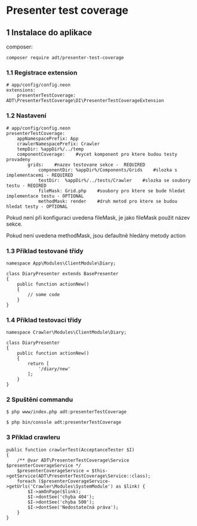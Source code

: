 # Presenter test coverage

## 1 Instalace do aplikace
composer:
```
composer require adt/presenter-test-coverage
```

### 1.1 Registrace extension
```
# app/config/config.neon
extensions:
    presenterTestCoverage: ADT\PresenterTestCoverage\DI\PresenterTestCoverageExtension
```

### 1.2 Nastavení
```
# app/config/config.neon    
presenterTestCoverage:
    appNamespacePrefix: App
    crawlerNamespacePrefix: Crawler
    tempDir: %appDir%/../temp
    componentCoverage:    #vycet komponent pro ktere budou testy provadeny
        grids:    #nazev testovane sekce -  REQUIRED
            componentDir: %appDir%/Components/Grids    #slozka s implementacemi - REQUIRED
            testDir:  %appDir%/../tests/Crawler    #slozka se soubory testu - REQIRED
            fileMask: Grid.php    #soubory pro ktere se bude hledat implementace testu - OPTIONAL
            methodMask: render    #druh metod pro ktere se budou hledat testy - OPTIONAL
```

Pokud není při konfiguraci uvedena fileMask, je jako fileMask použit název sekce.

Pokud není uvedena methodMask, jsou defaultně hledány metody action

### 1.3 Příklad testované třídy
```
namespace App\Modules\ClientModule\Diary;

class DiaryPresenter extends BasePresenter
{
	public function actionNew()
	{
		// some code
	}
}
```

### 1.4 Příklad testovací třídy
```
namespace Crawler\Modules\ClientModule\Diary;

class DiaryPresenter
{
	public function actionNew()
	{
		return [
			'/diary/new'
		];
	}
}
```

### 2 Spuštění commandu
```
$ php www/index.php adt:presenterTestCoverage

$ php bin/console adt:presenterTestCoverage
```

### 3 Příklad crawleru
```
public function crawlerTest(AcceptanceTester $I)
{
	/** @var ADT\PresenterTestCoverage\Service $presenterCoverageService */
	$presenterCoverageService = $this->getService(ADT\PresenterTestCoverage\Service::class);
	foreach ($presenterCoverageService->getUrls('Crawler\Modules\SystemModule') as $link) {
		$I->amOnPage($link);
		$I->dontSee('chyba 404');
		$I->dontSee('chyba 500');
		$I->dontSee('Nedostatečná práva');
	}
}
```


